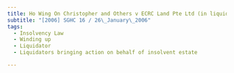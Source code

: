 ```yaml
---
title: Ho Wing On Christopher and Others v ECRC Land Pte Ltd (in liquidation)
subtitle: "[2006] SGHC 16 / 26\_January\_2006"
tags:
  - Insolvency Law
  - Winding up
  - Liquidator
  - Liquidators bringing action on behalf of insolvent estate

---
```


